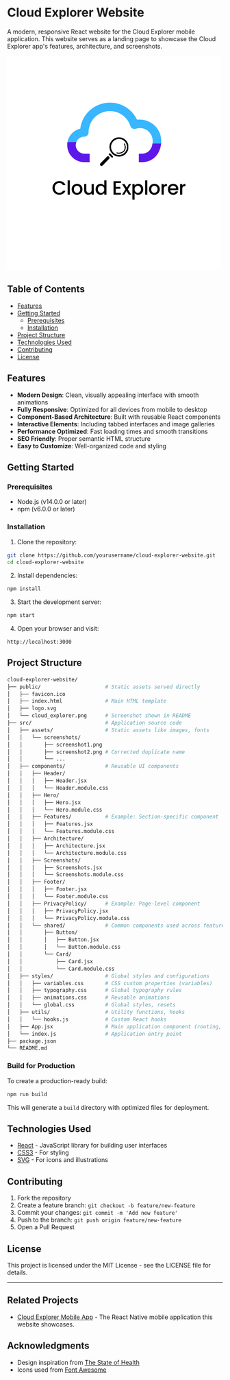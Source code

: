# Cloud Explorer Website

A modern, responsive React website for the Cloud Explorer mobile application. This website serves as a landing page to showcase the Cloud Explorer app's features, architecture, and screenshots.

![Cloud Explorer Website Screenshot](public/logo192.png)

## Table of Contents

- [Features](#features)
- [Getting Started](#getting-started)
  - [Prerequisites](#prerequisites)
  - [Installation](#installation)
- [Project Structure](#project-structure)
- [Technologies Used](#technologies-used)
- [Contributing](#contributing)
- [License](#license)

## Features

- **Modern Design**: Clean, visually appealing interface with smooth animations
- **Fully Responsive**: Optimized for all devices from mobile to desktop
- **Component-Based Architecture**: Built with reusable React components
- **Interactive Elements**: Including tabbed interfaces and image galleries
- **Performance Optimized**: Fast loading times and smooth transitions
- **SEO Friendly**: Proper semantic HTML structure
- **Easy to Customize**: Well-organized code and styling

## Getting Started

### Prerequisites

- Node.js (v14.0.0 or later)
- npm (v6.0.0 or later)

### Installation

1. Clone the repository:

```bash
git clone https://github.com/yourusername/cloud-explorer-website.git
cd cloud-explorer-website
```

2. Install dependencies:

```bash
npm install
```

3. Start the development server:

```bash
npm start
```

4. Open your browser and visit:

```
http://localhost:3000
```

## Project Structure

```bash
cloud-explorer-website/
├── public/                     # Static assets served directly
│   ├── favicon.ico
│   ├── index.html              # Main HTML template
│   ├── logo.svg
│   └── cloud_explorer.png      # Screenshot shown in README
├── src/                        # Application source code
│   ├── assets/                 # Static assets like images, fonts
│   │   └── screenshots/
│   │       ├── screenshot1.png
│   │       ├── screenshot2.png # Corrected duplicate name
│   │       └── ...
│   ├── components/             # Reusable UI components
│   │   ├── Header/
│   │   │   ├── Header.jsx
│   │   │   └── Header.module.css
│   │   ├── Hero/
│   │   │   ├── Hero.jsx
│   │   │   └── Hero.module.css
│   │   ├── Features/           # Example: Section-specific component
│   │   │   ├── Features.jsx
│   │   │   └── Features.module.css
│   │   ├── Architecture/
│   │   │   ├── Architecture.jsx
│   │   │   └── Architecture.module.css
│   │   ├── Screenshots/
│   │   │   ├── Screenshots.jsx
│   │   │   └── Screenshots.module.css
│   │   ├── Footer/
│   │   │   ├── Footer.jsx
│   │   │   └── Footer.module.css
│   │   ├── PrivacyPolicy/      # Example: Page-level component
│   │   │   ├── PrivacyPolicy.jsx
│   │   │   └── PrivacyPolicy.module.css
│   │   └── shared/             # Common components used across features
│   │       ├── Button/
│   │       │   ├── Button.jsx
│   │       │   └── Button.module.css
│   │       └── Card/
│   │           ├── Card.jsx
│   │           └── Card.module.css
│   ├── styles/                 # Global styles and configurations
│   │   ├── variables.css       # CSS custom properties (variables)
│   │   ├── typography.css      # Global typography rules
│   │   ├── animations.css      # Reusable animations
│   │   └── global.css          # Global styles, resets
│   ├── utils/                  # Utility functions, hooks
│   │   └── hooks.js            # Custom React hooks
│   ├── App.jsx                 # Main application component (routing, layout)
│   └── index.js                # Application entry point
├── package.json
└── README.md
```

### Build for Production

To create a production-ready build:

```bash
npm run build
```

This will generate a `build` directory with optimized files for deployment.

## Technologies Used

- [React](https://reactjs.org/) - JavaScript library for building user interfaces
- [CSS3](https://developer.mozilla.org/en-US/docs/Web/CSS) - For styling
- [SVG](https://developer.mozilla.org/en-US/docs/Web/SVG) - For icons and illustrations

## Contributing

1. Fork the repository
2. Create a feature branch: `git checkout -b feature/new-feature`
3. Commit your changes: `git commit -m 'Add new feature'`
4. Push to the branch: `git push origin feature/new-feature`
5. Open a Pull Request

## License

This project is licensed under the MIT License - see the LICENSE file for details.

---

## Related Projects

- [Cloud Explorer Mobile App](https://github.com/yourusername/CloudExplorer) - The React Native mobile application this website showcases.

## Acknowledgments

- Design inspiration from [The State of Health](https://thestateofhealth.com/)
- Icons used from [Font Awesome](https://fontawesome.com/)
